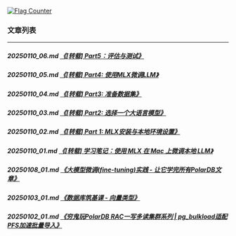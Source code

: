 <a rel="nofollow" href="http://info.flagcounter.com/h9V1"  ><img src="http://s03.flagcounter.com/count/h9V1/bg_FFFFFF/txt_000000/border_CCCCCC/columns_2/maxflags_12/viewers_0/labels_0/pageviews_0/flags_0/"  alt="Flag Counter"  border="0"  ></a>  
  
### 文章列表  
----  
##### 20250110_06.md   [《[转载] Part5：评估与测试》](20250110_06.md)  
##### 20250110_05.md   [《[转载] Part4: 使用MLX微调LLM》](20250110_05.md)  
##### 20250110_04.md   [《[转载] Part3: 准备数据集》](20250110_04.md)  
##### 20250110_03.md   [《[转载] Part2: 选择一个大语言模型》](20250110_03.md)  
##### 20250110_02.md   [《[转载] Part 1: MLX安装与本地环境设置》](20250110_02.md)  
##### 20250110_01.md   [《[转载] 学习笔记：使用 MLX 在 Mac 上微调本地 LLM》](20250110_01.md)  
##### 20250108_01.md   [《大模型微调(fine-tuning)实践 - 让它学完所有PolarDB文章》](20250108_01.md)  
##### 20250103_01.md   [《数据库筑基课 - 向量类型》](20250103_01.md)  
##### 20250102_01.md   [《穷鬼玩PolarDB RAC一写多读集群系列 | pg_bulkload适配PFS加速批量导入》](20250102_01.md)  
